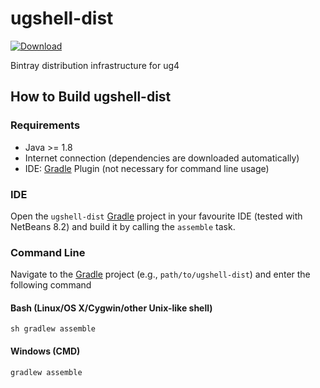 # ugshell-dist

[ ![Download](https://api.bintray.com/packages/miho/UG/ugshell-dist/images/download.svg) ](https://bintray.com/miho/UG/ugshell-dist/_latestVersion)

Bintray distribution infrastructure for ug4

## How to Build ugshell-dist

### Requirements

- Java >= 1.8
- Internet connection (dependencies are downloaded automatically)
- IDE: [Gradle](http://www.gradle.org/) Plugin (not necessary for command line usage)

### IDE

Open the `ugshell-dist` [Gradle](http://www.gradle.org/) project in your favourite IDE (tested with NetBeans 8.2) and build it
by calling the `assemble` task.

### Command Line

Navigate to the [Gradle](http://www.gradle.org/) project (e.g., `path/to/ugshell-dist`) and enter the following command

#### Bash (Linux/OS X/Cygwin/other Unix-like shell)

    sh gradlew assemble
    
#### Windows (CMD)

    gradlew assemble
